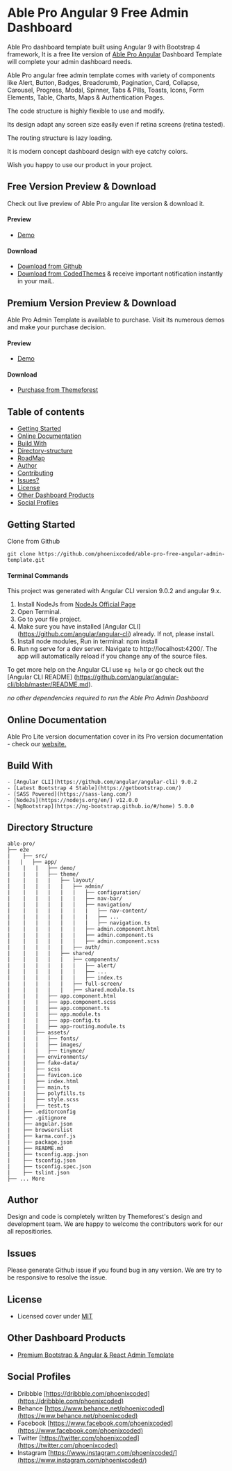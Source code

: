 # Able Pro Angular 9 Free Admin Dashboard

Able Pro dashboard template built using Angular 9 with Bootstrap 4 framework, It is a free lite version of [Able Pro Angular](https://codedthemes.com/item/able-pro-angular-free-admin-dashboard/) Dashboard Template will complete your admin dashboard needs.

<!--- ![Able Pro Angular Free Admin Template Preview Image](...) --->

Able Pro angular free admin template comes with variety of components like Alert, Button, Badges, Breadcrumb, Pagination, Card, Collapse, Carousel, Progress, Modal, Spinner, Tabs & Pills, Toasts, Icons, Form Elements, Table, Charts, Maps & Authentication Pages.

The code structure is highly flexible to use and modify. 

Its design adapt any screen size easily even if retina screens (retina tested).

The routing structure is lazy loading.

It is modern concept dashboard design with eye catchy colors.

Wish you happy to use our product in your project.

## Free Version Preview & Download

Check out live preview of Able Pro angular lite version & download it.

#### Preview

 - [Demo](https://codedthemes.com/item/able-pro-angular-free-admin-dashboard/)

#### Download

 - [Download from Github](https://github.com/phoenixcoded/able-pro-free-angular-admin-template.git)
 - [Download from CodedThemes]( https://codedthemes.com/item/able-pro-angular-free-admin-dashboard/) & receive important notification instantly in your maiL.
 
 ## Premium Version Preview & Download

Able Pro Admin Template is available to purchase. Visit its numerous demos and make your purchase decision.
#### Preview

 - [Demo](http://ableproadmin.com/)

#### Download

 - [Purchase from Themeforest](https://themeforest.net/item/able-pro-responsive-bootstrap-4-admin-template/19300403?s_rank=12)

## Table of contents

 * [Getting Started](#getting-started)
 * [Online Documentation](#online-documentation)
 * [Build With](#build-with)
 * [Directory-structure](#directory-structure)
 * [RoadMap](#roadmap)
 * [Author](#author)
 * [Contributing](#contributing)
 * [Issues?](#issues)
 * [License](#license)
 * [Other Dashboard Products](#other-dashboard-products)
 * [Social Profiles](#social-profiles)
 
## Getting Started

Clone from Github 
```
git clone https://github.com/phoenixcoded/able-pro-free-angular-admin-template.git
```
#### Terminal Commands

This project was generated with Angular CLI version 9.0.2 and angular 9.x.

 1. Install NodeJs from [NodeJs Official Page](https://nodejs.org/en)
 2. Open Terminal.
 3. Go to your file project.
 4. Make sure you have installed [Angular CLI] (https://github.com/angular/angular-cli) already. If not, please install.
 5. Install node modules, Run in terminal: npm install
 6. Run ng serve for a dev server. Navigate to http://localhost:4200/. The app will automatically reload if you change any of the source files.

To get more help on the Angular CLI use `ng help` or go check out the [Angular CLI README] (https://github.com/angular/angular-cli/blob/master/README.md).

*no other dependencies required to run the Able Pro Admin Dashboard*

## Online Documentation

Able Pro Lite version documentation cover in its Pro version documentation - check our [website.](https://able-pro-angular.gitbook.io/able-pro-8-0-angular-documentation/)

## Build With

    - [Angular CLI](https://github.com/angular/angular-cli) 9.0.2
    - [Latest Bootstrap 4 Stable](https://getbootstrap.com/)
    - [SASS Powered](https://sass-lang.com/)
    - [NodeJs](https://nodejs.org/en/) v12.0.0
    - [NgBootstrap](https://ng-bootstrap.github.io/#/home) 5.0.0

## Directory Structure
```
able-pro/
├── e2e
|    ├── src/
|   |   ├── app/
|    |   |   ├── demo/
|    |   |   ├── theme/
|    |   |   |   ├── layout/
|    |   |   |   |   ├── admin/
|    |   |   |   |   |   ├── configuration/
|    |   |   |   |   |   ├── nav-bar/
|    |   |   |   |   |   ├── navigation/
|    |   |   |   |   |   |   ├── nav-content/
|    |   |   |   |   |   |   ├── ...
|    |   |   |   |   |   |   ├── navigation.ts
|    |   |   |   |   |   ├── admin.component.html
|    |   |   |   |   |   ├── admin.component.ts
|    |   |   |   |   |   ├── admin.component.scss
|    |   |   |   |   ├── auth/
|    |   |   |   ├── shared/
|    |   |   |   |   ├── components/
|    |   |   |   |   |   ├── alert/
|    |   |   |   |   |   ├── ...
|    |   |   |   |   |   ├── index.ts
|    |   |   |   |   ├── full-screen/
|    |   |   |   |   ├── shared.module.ts
|    |   |   ├── app.component.html
|    |   |   ├── app.component.scss
|    |   |   ├── app.component.ts
|    |   |   ├── app.module.ts
|    |   |   ├── app-config.ts
|    |   |   ├── app-routing.module.ts
|    |   ├── assets/
|    |   |   ├── fonts/
|    |   |   ├── images/
|    |   |   ├── tinymce/
|    |   ├── environments/
|    |   ├── fake-data/
|    |   ├── scss
|    |   ├── favicon.ico
|    |   ├── index.html
|    |   ├── main.ts
|    |   ├── polyfills.ts
|    |   ├── style.scss
|    |   ├── test.ts
|    ├── .editorconfig
|    ├── .gitignore
|    ├── angular.json
|    ├── browserslist
|    ├── karma.conf.js
|    ├── package.json
|    ├── README.md
|    ├── tsconfig.app.json
|    ├── tsconfig.json
|    ├── tsconfig.spec.json
|    ├── tslint.json
├── ... More
```

<!--- ## RoadMap
    
We are continuously working in Able Pro Angular Project and going to make it a awesome angular admin dashboard template via your support. Give us the ideas, suggestion for include more components, pages, plugins. Few of future release pages are
 
#### Layouts 
 - Vertical version
    - Static
    - Fixed
    - Navbar Fixed
    - Collapse Menu
    - Vertical RTL
 - Horizontal version
 - Horizontal v2
 - Horizontal RTL
 - Box Layout
 - Navbar Dark
 - Dark Layout
 - Introduce Live Customizer (i.e. only for demo)
 
#### Pages
 - Pricing
 - Login/Register pages version 2
 - User profile
 - Maintenance Pages like Error Pages, Offline UI, Maintenance

#### Basic & Advance Components
 - Alert, Button, Cards, Progress, Modal, Tabs & Pills
 - Datepicker, Notification, Slider

*All above pages already included in Pro version. We need your support to include those pages in lite version too.* --->

## Author

Design and code is completely written by Themeforest's design and development team. We are happy to welcome the contributors work for our all repositiories.

<!--- ## Contributing
```
Please read [CONTRIBUTING.md](https://github.com/codedthemes/datta-able-bootstrap-dashboard/blob/master/CONTRIBUTING.md) for details on our code of conduct, and the process for submitting pull requests to us. --->

## Issues

Please generate Github issue if you found bug in any version. We are try to be responsive to resolve the issue.

## License

 - Licensed cover under [MIT](https://github.com/phoenixcoded/able-pro-free-angular-admin-template/blob/master/LICENSE)

## Other Dashboard Products

 <!--- - [Free Bootstrap 4 Admin Template](https://codedthemes.com/item/category/freebies/)
 - [Free Angular Dashboard Template](https://codedthemes.com/item/category/freebies/) --->
 - [Premium Bootstrap & Angular & React Admin Template](https://themeforest.net/user/phoenixcoded/portfolio)
 
## Social Profiles

 - Dribbble [https://dribbble.com/phoenixcoded](https://dribbble.com/phoenixcoded)
 - Behance [https://www.behance.net/phoenixcoded](https://www.behance.net/phoenixcoded)
 - Facebook [https://www.facebook.com/phoenixcoded](https://www.facebook.com/phoenixcoded)
 - Twitter [https://twitter.com/phoenixcoded](https://twitter.com/phoenixcoded)
 - Instagram [https://www.instagram.com/phoenixcoded/](https://www.instagram.com/phoenixcoded/)
